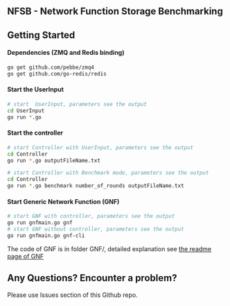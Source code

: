 ## NFSB - Network Function Storage Benchmarking

## Getting Started

#### Dependencies (ZMQ and Redis binding)

```bash
go get github.com/pebbe/zmq4
go get github.com/go-redis/redis
```
#### Start the UserInput
```bash
# start  UserInput, parameters see the output
cd UserInput
go run *.go
```

#### Start the controller
```bash
# start Controller with UserInput, parameters see the output
cd Controller
go run *.go outputFileName.txt

# start Controller with Benchmark mode, parameters see the output
cd Controller
go run *.go benchmark number_of_rounds outputFileName.txt
```


#### Start Generic Network Function (GNF)

```bash
# start GNF with controller, parameters see the output
go run gnfmain.go gnf
# start GNF without controller, parameters see the output
go run gnfmain.go gnf-cli
```

The code of GNF is in folder GNF/, detailed explanation see [the readme page of GNF](GNF/README.md) 



## Any Questions? Encounter a problem?
 
Please use Issues section of this Github repo.
